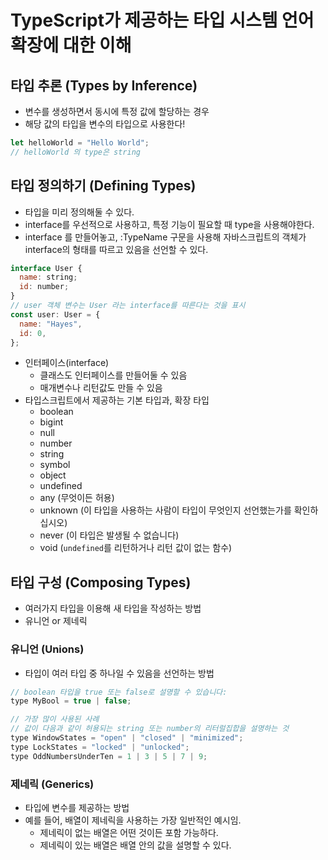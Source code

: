 # TypeScript가 제공하는 타입 시스템 언어 확장에 대한 이해

## 타입 추론 (Types by Inference)

- 변수를 생성하면서 동시에 특정 값에 할당하는 경우
- 해당 값의 타입을 변수의 타입으로 사용한다!

```jsx
let helloWorld = "Hello World";
// helloWorld 의 type은 string
```

## 타입 정의하기 (Defining Types)

- 타입을 미리 정의해둘 수 있다.
- interface를 우선적으로 사용하고, 특정 기능이 필요할 때 type을 사용해야한다.
- interface 를 만들어놓고, :TypeName 구문을 사용해 자바스크립트의 객체가 interface의 형태를 따르고 있음을 선언할 수 있다.

```jsx
interface User {
  name: string;
  id: number;
}
// user 객체 변수는 User 라는 interface를 따른다는 것을 표시
const user: User = {
  name: "Hayes",
  id: 0,
};
```

- 인터페이스(interface)
  - 클래스도 인터페이스를 만들어둘 수 있음
  - 매개변수나 리턴값도 만들 수 있음
- 타입스크립트에서 제공하는 기본 타입과, 확장 타입
  - boolean
  - bigint
  - null
  - number
  - string
  - symbol
  - object
  - undefined
  - any (무엇이든 허용)
  - unknown (이 타입을 사용하는 사람이 타입이 무엇인지 선언했는가를 확인하십시오)
  - never (이 타입은 발생될 수 없습니다)
  - void (`undefined`를 리턴하거나 리턴 값이 없는 함수)

## 타입 구성 (Composing Types)

- 여러가지 타입을 이용해 새 타입을 작성하는 방법
- 유니언 or 제네릭

### 유니언 **(Unions)**

- 타입이 여러 타입 중 하나일 수 있음을 선언하는 방법

```jsx
// boolean 타입을 true 또는 false로 설명할 수 있습니다:
type MyBool = true | false;

// 가장 많이 사용된 사례
// 값이 다음과 같이 허용되는 string 또는 number의 리터럴집합을 설명하는 것
type WindowStates = "open" | "closed" | "minimized";
type LockStates = "locked" | "unlocked";
type OddNumbersUnderTen = 1 | 3 | 5 | 7 | 9;
```

### 제네릭 **(Generics)**

- 타입에 변수를 제공하는 방법
- 예를 들어, 배열이 제네릭을 사용하는 가장 일반적인 예시임.
  - 제네릭이 없는 배열은 어떤 것이든 포함 가능하다.
  - 제네릭이 있는 배열은 배열 안의 값을 설명할 수 있다.
